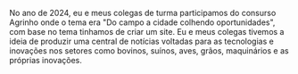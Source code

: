 No ano de 2024, eu e meus colegas de turma participamos do consurso Agrinho onde o tema era "Do campo a cidade colhendo oportunidades", com base no tema tinhamos de criar um site.
Eu e meus colegas tivemos a ideia de produzir uma central de notícias voltadas para as tecnologias e inovações nos setores como bovinos, suínos, aves, grãos, maquinários e as próprias inovações.
